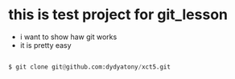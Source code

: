 # this is test project for git_lesson

+ i want to show haw git works
+ it is pretty easy

```python 

$ git clone git@github.com:dydyatony/xct5.git

```
